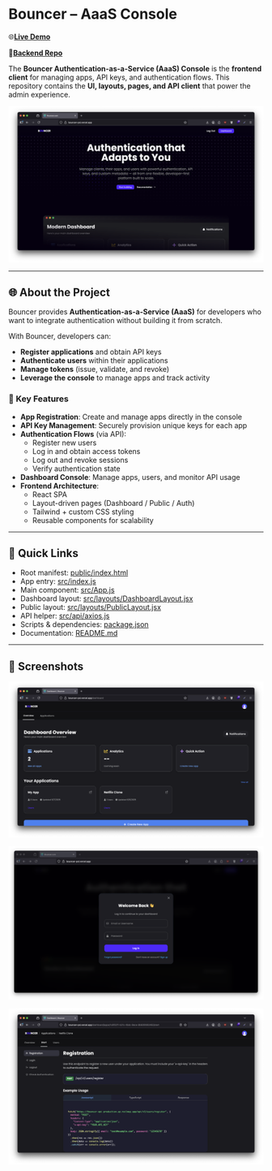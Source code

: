 # Bouncer – AaaS Console

🌐[**Live Demo**](https://bouncer-psi.vercel.app)

🔗[**Backend Repo**](https://github.com/sudoMakeMeCoffee/bouncer-api)  

The **Bouncer Authentication-as-a-Service (AaaS) Console** is the **frontend client** for managing apps, API keys, and authentication flows. This repository contains the **UI, layouts, pages, and API client** that power the admin experience.  

![Dashboard snapshot](docs/screenshots/home.png)  

---

## 🌐 About the Project  

Bouncer provides **Authentication-as-a-Service (AaaS)** for developers who want to integrate authentication without building it from scratch.  

With Bouncer, developers can:  
- **Register applications** and obtain API keys  
- **Authenticate users** within their applications  
- **Manage tokens** (issue, validate, and revoke)  
- **Leverage the console** to manage apps and track activity  

### 🔑 Key Features  

- **App Registration**: Create and manage apps directly in the console  
- **API Key Management**: Securely provision unique keys for each app  
- **Authentication Flows** (via API):  
  - Register new users  
  - Log in and obtain access tokens  
  - Log out and revoke sessions  
  - Verify authentication state  
- **Dashboard Console**: Manage apps, users, and monitor API usage  
- **Frontend Architecture**:  
  - React SPA  
  - Layout-driven pages (Dashboard / Public / Auth)  
  - Tailwind + custom CSS styling  
  - Reusable components for scalability  

---

## 📂 Quick Links  

- Root manifest: [public/index.html](public/index.html)  
- App entry: [src/index.js](src/index.js)  
- Main component: [src/App.js](src/App.js)  
- Dashboard layout: [src/layouts/DashboardLayout.jsx](src/layouts/DashboardLayout.jsx)  
- Public layout: [src/layouts/PublicLayout.jsx](src/layouts/PublicLayout.jsx)  
- API helper: [src/api/axios.js](src/api/axios.js)  
- Scripts & dependencies: [package.json](package.json)  
- Documentation: [README.md](README.md)  

---

## 📸 Screenshots  

  ![Dashboard snapshot](docs/screenshots/dashboard.png)  

  ![Login snapshot](docs/screenshots/login.png)  

  ![Docs snapshot](docs/screenshots/start.png)  

 
